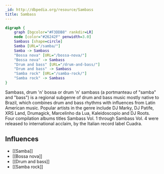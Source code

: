 ```yaml
---
_id: http://dbpedia.org/resource/Sambass
title: Sambass
---
```


```dot
digraph {
	graph [bgcolor="#F3DDB8" rankdir=LR]
	node [color="#26242F" penwidth=3.0]
	Sambass [shape=circle]
	Samba [URL="/samba/"]
	Samba -> Sambass
	"Bossa nova" [URL="/bossa-nova/"]
	"Bossa nova" -> Sambass
	"Drum and bass" [URL="/drum-and-bass/"]
	"Drum and bass" -> Sambass
	"Samba rock" [URL="/samba-rock/"]
	"Samba rock" -> Sambass
}
```

Sambass, drum 'n' bossa or drum 'n' sambass (a portmanteau of "samba" and "bass") is a regional subgenre of drum and bass music mostly native to Brazil, which combines drum and bass rhythms with influences from Latin American music. Popular artists in the genre include DJ Marky, DJ Patife, XRS Land, Drumagick, Marcelinho da Lua, Kaleidoscopio and DJ Roots. Four compilation albums titles Sambass Vol. 1 through Sambass Vol. 4 were released to international acclaim, by the Italian record label Cuadra.

## Influences

- [[Samba]]
- [[Bossa nova]]
- [[Drum and bass]]
- [[Samba rock]]
